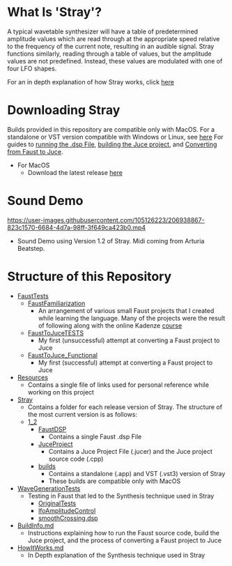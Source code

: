 # What Is 'Stray'?
A typical wavetable synthesizer will have a table of predetermined amplitude values which are read through at the appropriate speed relative to the frequency of the current note, resulting in an audible signal. Stray functions similarly, reading through a table of values, but the amplitude values are not predefined. Instead, these values are modulated with one of four LFO shapes.

For an in depth explanation of how Stray works, click [here](/HowItWorks.md)

# Downloading Stray
Builds provided in this repository are compatible only with MacOS. For a standalone or VST version compatible with Windows or Linux, see [here](/BuildInfo.md) For guides to [running the .dsp File](/BuildInfo.md#running-the-faust-dsp-file), [building the Juce project](/BuildInfo.md#building-the-juce-project), and [Converting from Faust to Juce](/BuildInfo.md#how-to-get-from-faust-to-juce).

* For MacOS
  * Download the latest release [here](https://github.com/JDCAudio/Stray_virtual-synth/releases/tag/v1.2)
  
# Sound Demo
https://user-images.githubusercontent.com/105126223/206938867-823c1570-6684-4d7a-98ff-3f649ca423b0.mp4
* Sound Demo using Version 1.2 of Stray. Midi coming from Arturia Beatstep. 

# Structure of this Repository
* [FaustTests](/FaustTests)
  * [FaustFamiliarization](/FaustTests/FaustFamiliarization) 
    * An arrangement of various small Faust projects that I created while learning the language. Many of the projects were the result of following along with the online Kadenze [course](https://www.kadenze.com/courses/real-time-audio-signal-processing-in-faust/info)
  * [FaustToJuceTESTS](/FaustTests/FaustToJuceTESTS)
    * My first (unsuccessful) attempt at converting a Faust project to Juce
  * [FaustToJuce_Functional](/FaustTests/FaustToJuce_Functional)
    * My first (successful) attempt at converting a Faust project to Juce
* [Resources](/Resources) 
  * Contains a single file of links used for personal reference while working on this project
* [Stray](/Stray)
  * Contains a folder for each release version of Stray. The structure of the most current version is as follows:
  * [1_2](/Stray/1_2)
    * [FaustDSP](/Stray/1_2/FaustDSP)
      * Contains a single Faust .dsp File
    * [JuceProject](/Stray/1_2/JuceProject)
      * Contains a Juce Project File (.jucer) and the Juce project source code (.cpp)
    * [builds](/Stray/1_2/builds)
      * Contains a standalone (.app) and VST (.vst3) version of Stray
      * These builds are compatible only with MacOS
* [WaveGenerationTests](/WaveGenerationTests)
  * Testing in Faust that led to the Synthesis technique used in Stray
    * [OriginalTests](/Stray/OriginalTests)
    * [lfoAmplitudeControl](/Stray/lfoAmplitudeControl)
    * [smoothCrossing.dsp](/Stray/smoothCrossing.dsp)
* [BuildInfo.md](/BuildInfo.md)
  * Instructions explaining how to run the Faust source code, build the Juce project, and the process of converting a Faust project to Juce
* [HowItWorks.md](/HowItWorks.md)
  * In Depth explanation of the Synthesis technique used in Stray
